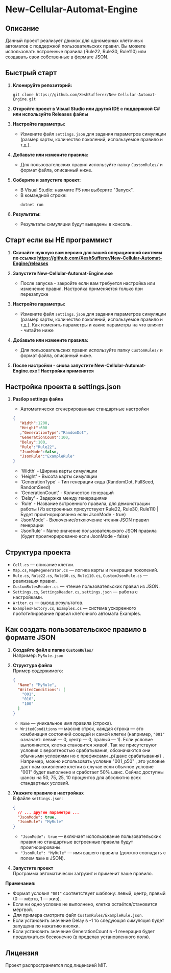 # New-Cellular-Automat-Engine

## Описание

Данный проект реализует движок для одномерных клеточных автоматов с поддержкой пользовательских правил. Вы можете использовать встроенные правила (Rule22, Rule30, Rule110) или создавать свои собственные в формате JSON.

## Быстрый старт

1. **Клонируйте репозиторий:**
   ```
   git clone https://github.com/XeshSufferer/New-Cellular-Automat-Engine.git
   ```

2. **Откройте проект в Visual Studio или другой IDE с поддержкой C# или используйте Releases файлы**

3. **Настройте параметры:**
   - Измените файл `settings.json` для задания параметров симуляции (размер карты, количество поколений, используемое правило и т.д.).

4. **Добавьте или измените правила:**
   - Для пользовательских правил используйте папку `CustomRules/` и формат файла, описанный ниже.

5. **Соберите и запустите проект:**
   - В Visual Studio: нажмите F5 или выберите "Запуск".
   - В командной строке:
     ```
     dotnet run
     ```

6. **Результаты:**
   - Результаты симуляции будут выведены в консоль.

## Старт если вы НЕ программист


1. **Скачайте нужную вам версию для вашей операционной системы по ссылке https://github.com/XeshSufferer/New-Cellular-Automat-Engine/releases**

2. **Запустите New-Cellular-Automat-Engine.exe**
   - После запуска - закройте если вам требуется настройка или изменение правил. Настройка применяется только при перезапуске


3. **Настройте параметры:**
   - Измените файл `settings.json` для задания параметров симуляции (размер карты, количество поколений, используемое правило и т.д.). Как изменять параметры и какие параметры на что влияют - читайте ниже

4. **Добавьте или измените правила:**
   - Для пользовательских правил используйте папку `CustomRules/` и формат файла, описанный ниже.

5. **После настройки - снова запустите New-Cellular-Automat-Engine.exe ! Настройки применятся**


## Настройка проекта в settings.json

1. **Разбор settings файла**
   - Автоматически сгенерированные стандартные настройки 
   ```json
   {
      "Width":1200,
      "Height":600
      ,"GenerationType":"RandomDot",
      "GenerationCount":100,
      "Delay":100,
      "Rule":"Rule22",
      "JsonMode":false, 
      "JsonRule":"ExampleRule"
   }
   ```

   - 'Width' - Ширина карты симуляции
   - 'Height' - Высота карты симуляции
   - 'GenerationType' - Тип генерации сида (RandomDot, FullSeed, RandomSeed)
   - 'GenerationCount' - Количество генераций
   - 'Delay' - Задержка между генерациями
   - 'Rule' - Название встроенного правила, для демонстрации работы (Из встроенных присутствуют Rule22, Rule30, Rule110 | Будет проигнорированно если JsonMode - true)
   - 'JsonMode' - Включение/отключение чтения JSON правил генерации
   - 'JsonRule' - Name значение пользовательского JSON правила (будет проигнорированно если JsonMode - false) 


## Структура проекта

- `Cell.cs` — описание клетки.
- `Map.cs`, `MapRegenerator.cs` — логика карты и генерации поколений.
- `Rule.cs`, `Rule22.cs`, `Rule30.cs`, `Rule110.cs`, `CustomJsonRule.cs` — реализация правил.
- `CustomRulesReader.cs` — чтение пользовательских правил из JSON.
- `Settings.cs`, `SettingsReader.cs`, `settings.json` — работа с настройками.
- `Writer.cs` — вывод результатов.
- `ExamplesFactory.cs`, `Examples.cs` — система ускоренного прототипирование правил клеточного автомата Examples.

## Как создать пользовательское правило в формате JSON

1. **Создайте файл в папке `CustomRules/`**  
   Например: `MyRule.json`

2. **Структура файла**  
   Пример содержимого:
   ```json
   {
     "Name": "MyRule",
     "WritedConditions": [
       "001",
       "010",
       "100"
     ]
   }
   ```
   - `Name` — уникальное имя правила (строка).
   - `WritedConditions` — массив строк, каждая строка — это комбинация состояний соседей и самой клетки (например, `"001"` означает: левый — 0, центр — 0, правый — 1).
     Если условие выполняется, клетка становится живой.
     Так же присутствуют условия с вероятностью срабатывания, обозначаются они обычными условиями но с префиксами _p{шанс срабатывания} . Например, можно использовать условие "001_p50" , это условие даст нам оживление клетки в случае если обычное условие "001" будет выполнено и сработает 50% шанс. Сейчас доступны шансы на 50, 75, 25, 10 процентов для абсолютно всех стандартных условий.

3. **Укажите правило в настройках**  
   В файле `settings.json`:
   ```json
   {
     // ... другие параметры ...
     "JsonMode": true,
     "JsonRule": "MyRule"
   }
   ```
   - `"JsonMode": true` — включает использование пользовательских правил но стандартные встроенные правила будут проигнорированы.
   - `"JsonRule": "MyRule"` — имя вашего правила (должно совпадать с полем `Name` в JSON).

4. **Запустите проект**  
   Программа автоматически загрузит и применит ваше правило.

**Примечания:**
- Формат условия `"001"` соответствует шаблону: левый, центр, правый (0 — мёртв, 1 — жив).
- Если ни одно условие не выполнено, клетка остаётся/становится мёртвой.
- Для примера смотрите файл `CustomRules/ExampleRule.json`.
- Если установить значение Delay в -1 то следующая симуляция будет запущена по нажатию кнопки.
- Если установить значение GenerationCount в -1 генерация будет продолжаться бесконечно (в пределах установленного поля).


## Лицензия

Проект распространяется под лицензией MIT.

